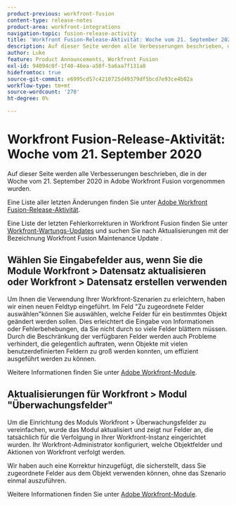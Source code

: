 ```yaml
---
product-previous: workfront-fusion
content-type: release-notes
product-area: workfront-integrations
navigation-topic: fusion-release-activity
title: 'Workfront Fusion-Release-Aktivität: Woche vom 21. September 2020'''
description: Auf dieser Seite werden alle Verbesserungen beschrieben, die in der Woche vom 21. September 2020 in Adobe Workfront Fusion vorgenommen wurden.
author: Luke
feature: Product Announcements, Workfront Fusion
exl-id: 94094c0f-1f40-46ea-a58f-5a6aa7f131a8
hidefromtoc: true
source-git-commit: e6995cd57c4210725d49379df5bcd7e93ce4b02a
workflow-type: tm+mt
source-wordcount: '270'
ht-degree: 0%

---
```


# Workfront Fusion-Release-Aktivität: Woche vom 21. September 2020

Auf dieser Seite werden alle Verbesserungen beschrieben, die in der Woche vom 21. September 2020 in Adobe Workfront Fusion vorgenommen wurden.

Eine Liste aller letzten Änderungen finden Sie unter [Adobe Workfront Fusion-Release-Aktivität](../../../../../product-announcements/product-releases/fusion-release-activity/fusion-release-activity.md).

Eine Liste der letzten Fehlerkorrekturen in Workfront Fusion finden Sie unter [Workfront-Wartungs-Updates](https://experienceleague.adobe.com/docs/workfront-known-issues/releases/current-updates.html) und suchen Sie nach Aktualisierungen mit der Bezeichnung Workfront Fusion Maintenance Update .

## Wählen Sie Eingabefelder aus, wenn Sie die Module Workfront > Datensatz aktualisieren oder Workfront > Datensatz erstellen verwenden

Um Ihnen die Verwendung Ihrer Workfront-Szenarien zu erleichtern, haben wir einen neuen Feldtyp eingeführt. Im Feld &quot;Zu zugeordnete Felder auswählen&quot;können Sie auswählen, welche Felder für ein bestimmtes Objekt geändert werden sollen. Dies erleichtert die Eingabe von Informationen oder Fehlerbehebungen, da Sie nicht durch so viele Felder blättern müssen. Durch die Beschränkung der verfügbaren Felder werden auch Probleme verhindert, die gelegentlich auftraten, wenn Objekte mit vielen benutzerdefinierten Feldern zu groß werden konnten, um effizient ausgeführt werden zu können.

Weitere Informationen finden Sie unter [Adobe Workfront-Module](../../../../../workfront-fusion/apps-and-their-modules/workfront-modules.md).

## Aktualisierungen für Workfront > Modul &quot;Überwachungsfelder&quot;

Um die Einrichtung des Moduls Workfront > Überwachungsfelder zu vereinfachen, wurde das Modul aktualisiert und zeigt nur Felder an, die tatsächlich für die Verfolgung in Ihrer Workfront-Instanz eingerichtet wurden. Ihr Workfront-Administrator konfiguriert, welche Objektfelder und Aktionen von Workfront verfolgt werden.

Wir haben auch eine Korrektur hinzugefügt, die sicherstellt, dass Sie zugeordnete Felder aus dem Objekt verwenden können, ohne das Szenario einmal auszuführen.

Weitere Informationen finden Sie unter [Adobe Workfront-Module](../../../../../workfront-fusion/apps-and-their-modules/workfront-modules.md).
